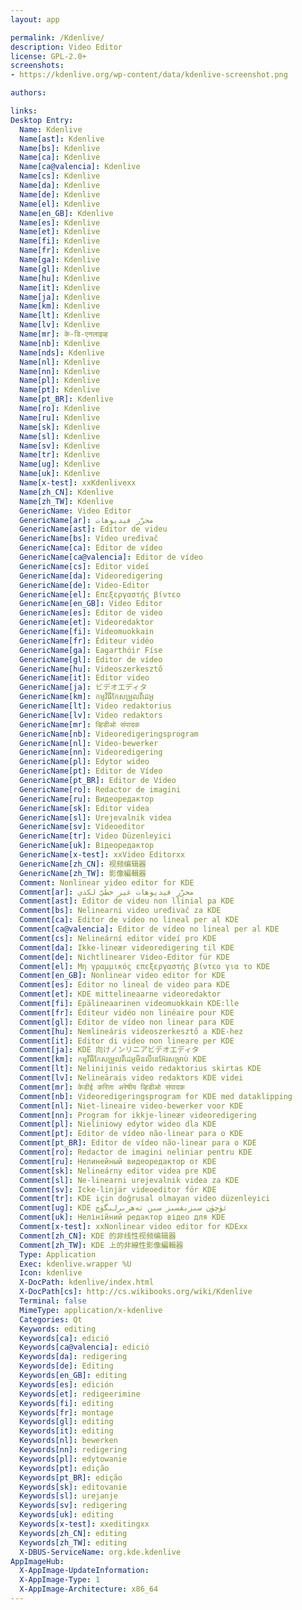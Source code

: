 ```yaml
---
layout: app

permalink: /Kdenlive/
description: Video Editor
license: GPL-2.0+
screenshots:
- https://kdenlive.org/wp-content/data/kdenlive-screenshot.png

authors:

links:
Desktop Entry:
  Name: Kdenlive
  Name[ast]: Kdenlive
  Name[bs]: Kdenlive
  Name[ca]: Kdenlive
  Name[ca@valencia]: Kdenlive
  Name[cs]: Kdenlive
  Name[da]: Kdenlive
  Name[de]: Kdenlive
  Name[el]: Kdenlive
  Name[en_GB]: Kdenlive
  Name[es]: Kdenlive
  Name[et]: Kdenlive
  Name[fi]: Kdenlive
  Name[fr]: Kdenlive
  Name[ga]: Kdenlive
  Name[gl]: Kdenlive
  Name[hu]: Kdenlive
  Name[it]: Kdenlive
  Name[ja]: Kdenlive
  Name[km]: Kdenlive
  Name[lt]: Kdenlive
  Name[lv]: Kdenlive
  Name[mr]: के-डि-एनलाइव्ह
  Name[nb]: Kdenlive
  Name[nds]: Kdenlive
  Name[nl]: Kdenlive
  Name[nn]: Kdenlive
  Name[pl]: Kdenlive
  Name[pt]: Kdenlive
  Name[pt_BR]: Kdenlive
  Name[ro]: Kdenlive
  Name[ru]: Kdenlive
  Name[sk]: Kdenlive
  Name[sl]: Kdenlive
  Name[sv]: Kdenlive
  Name[tr]: Kdenlive
  Name[ug]: Kdenlive
  Name[uk]: Kdenlive
  Name[x-test]: xxKdenlivexx
  Name[zh_CN]: Kdenlive
  Name[zh_TW]: Kdenlive
  GenericName: Video Editor
  GenericName[ar]: محرّر فيديوهات
  GenericName[ast]: Editor de videu
  GenericName[bs]: Video uređivač
  GenericName[ca]: Editor de vídeo
  GenericName[ca@valencia]: Editor de vídeo
  GenericName[cs]: Editor videí
  GenericName[da]: Videoredigering
  GenericName[de]: Video-Editor
  GenericName[el]: Επεξεργαστής βίντεο
  GenericName[en_GB]: Video Editor
  GenericName[es]: Editor de video
  GenericName[et]: Videoredaktor
  GenericName[fi]: Videomuokkain
  GenericName[fr]: Éditeur vidéo
  GenericName[ga]: Eagarthóir Físe
  GenericName[gl]: Editor de vídeo
  GenericName[hu]: Videoszerkesztő
  GenericName[it]: Editor video
  GenericName[ja]: ビデオエディタ
  GenericName[km]: កម្មវិធី​កែសម្រួល​វីដេអូ
  GenericName[lt]: Video redaktorius
  GenericName[lv]: Video redaktors
  GenericName[mr]: व्हिडीओ संपादक
  GenericName[nb]: Videoredigeringsprogram
  GenericName[nl]: Video-bewerker
  GenericName[nn]: Videoredigering
  GenericName[pl]: Edytor wideo
  GenericName[pt]: Editor de Vídeo
  GenericName[pt_BR]: Editor de Vídeo
  GenericName[ro]: Redactor de imagini
  GenericName[ru]: Видеоредактор
  GenericName[sk]: Editor videa
  GenericName[sl]: Urejevalnik videa
  GenericName[sv]: Videoeditor
  GenericName[tr]: Video Düzenleyici
  GenericName[uk]: Відеоредактор
  GenericName[x-test]: xxVideo Editorxx
  GenericName[zh_CN]: 视频编辑器
  GenericName[zh_TW]: 影像編輯器
  Comment: Nonlinear video editor for KDE
  Comment[ar]: محرّر فيديوهات غير خطّيّ لكدي
  Comment[ast]: Editor de videu non llinial pa KDE
  Comment[bs]: Nelinearni video uređivač za KDE
  Comment[ca]: Editor de vídeo no lineal per al KDE
  Comment[ca@valencia]: Editor de vídeo no lineal per al KDE
  Comment[cs]: Nelineární editor videí pro KDE
  Comment[da]: Ikke-lineær videoredigering til KDE
  Comment[de]: Nichtlinearer Video-Editor für KDE
  Comment[el]: Μη γραμμικός επεξεργαστής βίντεο για το KDE
  Comment[en_GB]: Nonlinear video editor for KDE
  Comment[es]: Editor no lineal de video para KDE
  Comment[et]: KDE mittelineaarne videoredaktor
  Comment[fi]: Epälineaarinen videomuokkain KDE:lle
  Comment[fr]: Éditeur vidéo non linéaire pour KDE
  Comment[gl]: Editor de vídeo non linear para KDE
  Comment[hu]: Nemlineáris videoszerkesztő a KDE-hez
  Comment[it]: Editor di video non lineare per KDE
  Comment[ja]: KDE 向けノンリニアビデオエディタ
  Comment[km]: កម្មវិធី​កែសម្រួល​វីដេអូ​មិន​លីនេអ៊ែរ​សម្រាប់ KDE
  Comment[lt]: Nelinijinis veido redaktorius skirtas KDE
  Comment[lv]: Nelineārais video redaktors KDE videi
  Comment[mr]: केडीई करिता अरेषीय व्हिडीओ संपादक
  Comment[nb]: Videoredigeringsprogram for KDE med dataklipping
  Comment[nl]: Niet-lineaire video-bewerker voor KDE
  Comment[nn]: Program for ikkje-lineær videoredigering
  Comment[pl]: Nieliniowy edytor wideo dla KDE
  Comment[pt]: Editor de vídeo não-linear para o KDE
  Comment[pt_BR]: Editor de vídeo não-linear para o KDE
  Comment[ro]: Redactor de imagini neliniar pentru KDE
  Comment[ru]: Нелинейный видеоредактор от KDE
  Comment[sk]: Nelineárny editor videa pre KDE
  Comment[sl]: Ne-linearni urejevalnik videa za KDE
  Comment[sv]: Icke-linjär videoeditor för KDE
  Comment[tr]: KDE için doğrusal olmayan video düzenleyici
  Comment[ug]: KDE ئۈچۈن سىزىقسىز سىن تەھرىرلىگۈچ
  Comment[uk]: Нелінійний редактор відео для KDE
  Comment[x-test]: xxNonlinear video editor for KDExx
  Comment[zh_CN]: KDE 的非线性视频编辑器
  Comment[zh_TW]: KDE 上的非線性影像編輯器
  Type: Application
  Exec: kdenlive.wrapper %U
  Icon: kdenlive
  X-DocPath: kdenlive/index.html
  X-DocPath[cs]: http://cs.wikibooks.org/wiki/Kdenlive
  Terminal: false
  MimeType: application/x-kdenlive
  Categories: Qt
  Keywords: editing
  Keywords[ca]: edició
  Keywords[ca@valencia]: edició
  Keywords[da]: redigering
  Keywords[de]: Editing
  Keywords[en_GB]: editing
  Keywords[es]: edición
  Keywords[et]: redigeerimine
  Keywords[fi]: editing
  Keywords[fr]: montage
  Keywords[gl]: editing
  Keywords[it]: editing
  Keywords[nl]: bewerken
  Keywords[nn]: redigering
  Keywords[pl]: edytowanie
  Keywords[pt]: edição
  Keywords[pt_BR]: edição
  Keywords[sk]: editovanie
  Keywords[sl]: urejanje
  Keywords[sv]: redigering
  Keywords[uk]: editing
  Keywords[x-test]: xxeditingxx
  Keywords[zh_CN]: editing
  Keywords[zh_TW]: editing
  X-DBUS-ServiceName: org.kde.kdenlive
AppImageHub:
  X-AppImage-UpdateInformation: 
  X-AppImage-Type: 1
  X-AppImage-Architecture: x86_64
---
```

